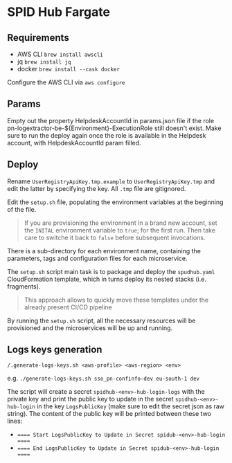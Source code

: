 # SPID Hub Fargate

## Requirements

- AWS CLI `brew install awscli`
- jq `brew install jq`
- docker `brew install --cask docker`

Configure the AWS CLI via `aws configure`

## Params

Empty out the property HelpdeskAccountId in params.json file if the role pn-logextractor-be-${Environment}-ExecutionRole still doesn't exist. 
Make sure to run the deploy again once the role is available in the Helpdesk account, with HelpdeskAccountId param filled.

## Deploy

Rename `UserRegistryApiKey.tmp.example` to `UserRegistryApiKey.tmp` and edit the
latter by specifying the key. All `.tmp` file are gitignored.

Edit the `setup.sh` file, populating the environment variables at the beginning
of the file.

> If you are provisioning the environment in a brand new account, set the
> `INITAL` environment variable to `true`; for the first run. Then take care to
> switche it back to `false` before subsequent invocations.

There is a sub-directory for each environment name, containing the parameters,
tags and configuration files for each microservice.

The `setup.sh` script main task is to package and deploy the `spudhub.yaml`
CloudFormation template, which in turns deploy its nested stacks (i.e. fragments).

> This approach allows to quickly move these templates under the already
> present CI/CD pipeline

By running the `setup.sh` script, all the necessary resources will be provisioned
and the microservices will be up and running.

## Logs keys generation

`/.generate-logs-keys.sh <aws-profile> <aws-region> <env>`

e.g. `./generate-logs-keys.sh sso_pn-confinfo-dev eu-south-1 dev`

The script will create a secret `spidhub-<env>-hub-login-logs` with the private key and print the public key to update in the secret `spidhub-<env>-hub-login` in the key `LogsPublicKey` (make sure to edit the secret json as raw string).
The content of the public key will be printed between these two lines:
- `==== Start LogsPublicKey to Update in Secret spidub-<env>-hub-login ==== `
- `==== End LogsPublicKey to Update in Secret spidub-<env>-hub-login ==== `